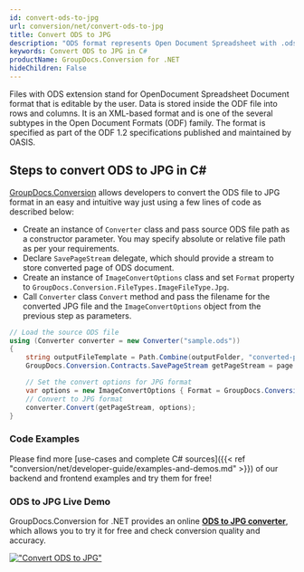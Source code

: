 ```yaml
---
id: convert-ods-to-jpg
url: conversion/net/convert-ods-to-jpg
title: Convert ODS to JPG
description: "ODS format represents Open Document Spreadsheet with .ods extension. Learn how to convert ODS to JPG file programmatically in C# language using GroupDocs.Conversion for .NET library."
keywords: Convert ODS to JPG in C#
productName: GroupDocs.Conversion for .NET
hideChildren: False
---
```


Files with ODS extension stand for OpenDocument Spreadsheet Document format that is editable by the user. Data is stored inside the ODF file into rows and columns. It is an XML-based format and is one of the several subtypes in the Open Document Formats (ODF) family. The format is specified as part of the ODF 1.2 specifications published and maintained by OASIS.

## Steps to convert ODS to JPG in C#

[GroupDocs.Conversion](https://products.groupdocs.com/conversion/net) allows developers to convert the ODS file to JPG format in an easy and intuitive way just using a few lines of code as described below:

* Create an instance of `Converter` class and pass source ODS file path as a constructor parameter. You may specify absolute or relative file path as per your requirements. 
* Declare `SavePageStream` delegate, which should provide a stream to store converted page of ODS document.
* Create an instance of `ImageConvertOptions` class and set `Format` property to `GroupDocs.Conversion.FileTypes.ImageFileType.Jpg`.
* Call `Converter` class `Convert` method and pass the filename for the converted JPG file and the `ImageConvertOptions` object from the previous step as parameters.

```csharp
// Load the source ODS file
using (Converter converter = new Converter("sample.ods"))
{
    string outputFileTemplate = Path.Combine(outputFolder, "converted-page-{0}.jpg");
    GroupDocs.Conversion.Contracts.SavePageStream getPageStream = page => new FileStream(string.Format(outputFileTemplate, page), FileMode.Create);

    // Set the convert options for JPG format
    var options = new ImageConvertOptions { Format = GroupDocs.Conversion.FileTypes.ImageFileType.Jpg };   
    // Convert to JPG format
    converter.Convert(getPageStream, options);
}
```

### Code Examples

Please find more [use-cases and complete C# sources]({{< ref "conversion/net/developer-guide/examples-and-demos.md" >}}) of our backend and frontend examples and try them for free!

### ODS to JPG Live Demo

GroupDocs.Conversion for .NET provides an online [**ODS to JPG converter**](https://products.groupdocs.app/conversion/ods-to-jpg), which allows you to try it for free and check conversion quality and accuracy.

[!["Convert ODS to JPG"](conversion/net/images/convert-to-jpg/convert-ods-to-jpg.png)](https://products.groupdocs.app/conversion/ods-to-jpg)